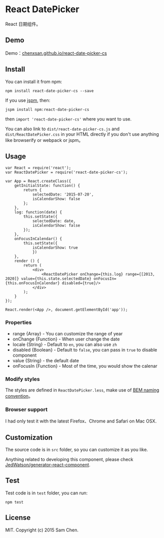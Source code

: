 # React DatePicker

React 日期组件。

## Demo

Demo：[chenxsan.github.io/react-date-picker-cs](http://chenxsan.github.io/react-date-picker-cs/)

## Install

You can install it from npm:

```
npm install react-date-picker-cs --save
```

If you use [jspm](https://github.com/jspm/jspm-cli), then:

```
jspm install npm:react-date-picker-cs
```
then `import 'react-date-picker-cs'` where you want to use.

You can also link to `dist/react-date-picker-cs.js` and `dist/ReactDatePicker.css` in your HTML directly if you don't use anything like browserify or webpack or jspm。

## Usage

```
var React = require('react');
var ReactDatePicker = require('react-date-picker-cs');

var App = React.createClass({
	getInitialState: function() {
		return {
			selectedDate: '2015-07-20',
			isCalendarShow: false
		};
	},
	log: function(date) {
		this.setState({
			selectedDate: date,
			isCalendarShow: false
		});
	},
	onFocusInCalendar() {
		this.setState({
			isCalendarShow: true
			})
	},
	render () {
		return (
			<div>
				<ReactDatePicker onChange={this.log} range={[2013, 2020]} value={this.state.selectedDate} onFocusIn={this.onFocusInCalendar} disabled={true}/>
			</div>
		);
	}
});

React.render(<App />, document.getElementById('app'));
```

### Properties

* range {Array} - You can customize the range of year
* onChange {Function} - When user change the date
* locale {String} - Default to `en`, you can also use `zh`
* disabled {Boolean} - Default to `false`, you can pass in `true` to disable component
* value {String} - the default date
* onFocusIn {Function} - Most of the time, you would show the calenar

### Modify styles

The styles are defined in `ReactDatePicker.less`, make use of [BEM naming convention](https://en.bem.info/method/definitions/)。

### Browser support

I had only test it with the latest Firefox、Chrome and Safari on Mac OSX.

## Customization

The source code is in `src` folder, so you can customize it as you like.

Anything related to developing this component, please check [JedWatson/generator-react-component](https://github.com/JedWatson/generator-react-component).

## Test

Test code is in `test` folder, you can run:

```
npm test
```

## License

MIT. Copyright (c) 2015 Sam Chen.
